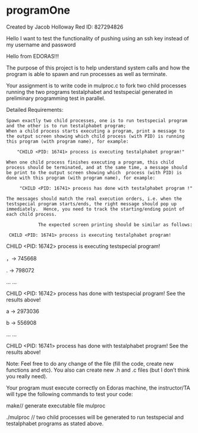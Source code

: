 # programOne

Created by Jacob Holloway
Red ID: 827294826


Hello I want to test the functionality of pushing using an ssh key instead of my username and password


Hello from EDORAS!!!

The purpose of this project is to help understand system calls and how the program is able to spawn and run processes as well as terminate.

Your assignment is to write code in mulproc.c to fork two child processes running the two programs testalphabet and testspecial generated in preliminary programming test in parallel.

 

Detailed Requirements:

    Spawn exactly two child processes, one is to run testspecial program and the other is to run testalphabet program;
    When a child process starts executing a program, print a message to the output screen showing which child process (with PID) is running this program (with program name), for example:

        "CHILD <PID: 16741> process is executing testalphabet program!"

    When one child process finishes executing a program, this child process should be terminated, and at the same time, a message should be print to the output screen showing which  process (with PID) is done with this program (with program name), for example:

         "CHILD <PID: 16741> process has done with testalphabet program !"

    The messages should match the real execution orders, i.e. when the testspecial program starts/ends, the right message should pop up immediately.  Hence, you need to track the starting/ending point of each child process.

                The expected screen printing should be similar as follows:

     CHILD <PID: 16741> process is executing testalphabet program!

  CHILD <PID: 16742> process is executing testspecial program!

  ，-> 745668

  .  -> 798072

  ... ...

  CHILD <PID: 16742> process has done with testspecial program! See the results above! 

  a -> 2973036

  b -> 556908

... ...

CHILD <PID: 16741> process has done with testalphabet program! See the results above!

 

Note: Feel free to do any change of the file (fill the code, create new functions and etc). You also can create new .h and .c files (but I don’t think you really need).

 

Your program must execute correctly on Edoras machine, the instructor/TA will type the following commands to test your code:

make// generate executable file mulproc

./mulproc // two child processes will be generated to run testspecial and  testalphabet programs as stated above.
